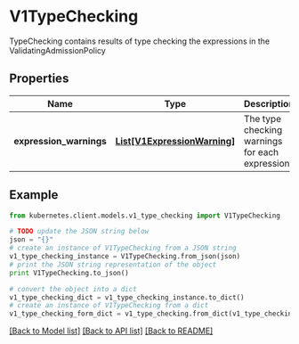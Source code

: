 # V1TypeChecking

TypeChecking contains results of type checking the expressions in the ValidatingAdmissionPolicy

## Properties

Name | Type | Description | Notes
------------ | ------------- | ------------- | -------------
**expression_warnings** | [**List[V1ExpressionWarning]**](V1ExpressionWarning.md) | The type checking warnings for each expression. | [optional] 

## Example

```python
from kubernetes.client.models.v1_type_checking import V1TypeChecking

# TODO update the JSON string below
json = "{}"
# create an instance of V1TypeChecking from a JSON string
v1_type_checking_instance = V1TypeChecking.from_json(json)
# print the JSON string representation of the object
print V1TypeChecking.to_json()

# convert the object into a dict
v1_type_checking_dict = v1_type_checking_instance.to_dict()
# create an instance of V1TypeChecking from a dict
v1_type_checking_form_dict = v1_type_checking.from_dict(v1_type_checking_dict)
```
[[Back to Model list]](../README.md#documentation-for-models) [[Back to API list]](../README.md#documentation-for-api-endpoints) [[Back to README]](../README.md)


